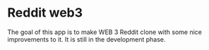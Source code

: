 # Reddit web3 
 
The goal of this app is to make WEB 3 Reddit clone with some nice improvements to it. It is still in the development phase. 
